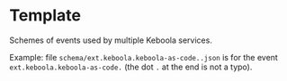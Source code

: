 # Template

Schemes of events used by multiple Keboola services.

Example: file `schema/ext.keboola.keboola-as-code..json` is for the event `ext.keboola.keboola-as-code.` (the dot `.` at the end is not a typo).
